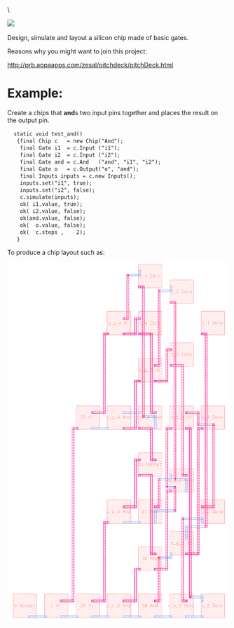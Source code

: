 <div>                                    \
    <p><a href="https://github.com/philiprbrenan/com.AppaApps.Silicon"><img src="https://github.com/philiprbrenan/com.AppaApps.Silicon/workflows/Test/badge.svg"></a>
</div>

Design, simulate and layout a silicon chip made of basic gates.

Reasons why you might want to join this project:

http://prb.appaapps.com/zesal/pitchdeck/pitchDeck.html

# Example:

Create a chips that **and**s two input pins together and places the result on
the output pin.

```
  static void test_and()
   {final Chip c   = new Chip("And");
    final Gate i1  = c.Input ("i1");
    final Gate i2  = c.Input ("i2");
    final Gate and = c.And   ("and", "i1", "i2");
    final Gate o   = c.Output("o", "and");
    final Inputs inputs = c.new Inputs();
    inputs.set("i1", true);
    inputs.set("i2", false);
    c.simulate(inputs);
    ok( i1.value, true);
    ok( i2.value, false);
    ok(and.value, false);
    ok(  o.value, false);
    ok(  c.steps ,    2);
   }
```

To produce a chip layout such as:

![Compare Greater Than](images/CompareGt4.png)
